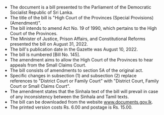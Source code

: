 - The document is a bill presented to the Parliament of the Democratic Socialist Republic of Sri Lanka.
- The title of the bill is "High Court of the Provinces (Special Provisions) (Amendment)".
- The bill intends to amend Act No. 19 of 1990, which pertains to the High Court of the Provinces.
- The Minister of Justice, Prison Affairs, and Constitutional Reforms presented the bill on August 31, 2022.
- The bill's publication date in the Gazette was August 10, 2022.
- The bill is numbered [Bill No. 145].
- The amendment aims to allow the High Court of the Provinces to hear appeals from the Small Claims Court.
- The bill consists of amendments to section 5A of the original act.
- Specific changes in subsection (1) and subsection (2) replace references to "District Court or Family Court" with "District Court, Family Court or Small Claims Court".
- The amendment states that the Sinhala text of the bill will prevail in case of any inconsistency between the Sinhala and Tamil texts.
- The bill can be downloaded from the website www.documents.gov.lk.
- The printed version costs Rs. 6.00 and postage is Rs. 15.00.